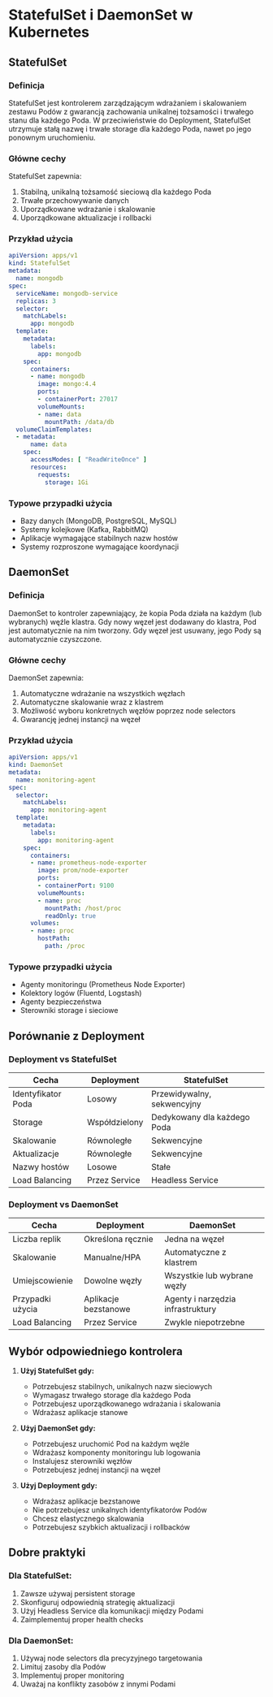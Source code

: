 # StatefulSet i DaemonSet w Kubernetes

## StatefulSet

### Definicja
StatefulSet jest kontrolerem zarządzającym wdrażaniem i skalowaniem zestawu Podów z gwarancją zachowania unikalnej tożsamości i trwałego stanu dla każdego Poda. W przeciwieństwie do Deployment, StatefulSet utrzymuje stałą nazwę i trwałe storage dla każdego Poda, nawet po jego ponownym uruchomieniu.

### Główne cechy
StatefulSet zapewnia:
1. Stabilną, unikalną tożsamość sieciową dla każdego Poda
2. Trwałe przechowywanie danych
3. Uporządkowane wdrażanie i skalowanie
4. Uporządkowane aktualizacje i rollbacki

### Przykład użycia
```yaml
apiVersion: apps/v1
kind: StatefulSet
metadata:
  name: mongodb
spec:
  serviceName: mongodb-service
  replicas: 3
  selector:
    matchLabels:
      app: mongodb
  template:
    metadata:
      labels:
        app: mongodb
    spec:
      containers:
      - name: mongodb
        image: mongo:4.4
        ports:
        - containerPort: 27017
        volumeMounts:
        - name: data
          mountPath: /data/db
  volumeClaimTemplates:
  - metadata:
      name: data
    spec:
      accessModes: [ "ReadWriteOnce" ]
      resources:
        requests:
          storage: 1Gi
```

### Typowe przypadki użycia
- Bazy danych (MongoDB, PostgreSQL, MySQL)
- Systemy kolejkowe (Kafka, RabbitMQ)
- Aplikacje wymagające stabilnych nazw hostów
- Systemy rozproszone wymagające koordynacji

## DaemonSet

### Definicja
DaemonSet to kontroler zapewniający, że kopia Poda działa na każdym (lub wybranych) węźle klastra. Gdy nowy węzeł jest dodawany do klastra, Pod jest automatycznie na nim tworzony. Gdy węzeł jest usuwany, jego Pody są automatycznie czyszczone.

### Główne cechy
DaemonSet zapewnia:
1. Automatyczne wdrażanie na wszystkich węzłach
2. Automatyczne skalowanie wraz z klastrem
3. Możliwość wyboru konkretnych węzłów poprzez node selectors
4. Gwarancję jednej instancji na węzeł

### Przykład użycia
```yaml
apiVersion: apps/v1
kind: DaemonSet
metadata:
  name: monitoring-agent
spec:
  selector:
    matchLabels:
      app: monitoring-agent
  template:
    metadata:
      labels:
        app: monitoring-agent
    spec:
      containers:
      - name: prometheus-node-exporter
        image: prom/node-exporter
        ports:
        - containerPort: 9100
        volumeMounts:
        - name: proc
          mountPath: /host/proc
          readOnly: true
      volumes:
      - name: proc
        hostPath:
          path: /proc
```

### Typowe przypadki użycia
- Agenty monitoringu (Prometheus Node Exporter)
- Kolektory logów (Fluentd, Logstash)
- Agenty bezpieczeństwa
- Sterowniki storage i sieciowe


## Porównanie z Deployment

### Deployment vs StatefulSet

| Cecha | Deployment | StatefulSet |
|-------|------------|-------------|
| Identyfikator Poda | Losowy | Przewidywalny, sekwencyjny |
| Storage | Współdzielony | Dedykowany dla każdego Poda |
| Skalowanie | Równoległe | Sekwencyjne |
| Aktualizacje | Równoległe | Sekwencyjne |
| Nazwy hostów | Losowe | Stałe |
| Load Balancing | Przez Service | Headless Service |

### Deployment vs DaemonSet

| Cecha | Deployment | DaemonSet |
|-------|------------|-----------|
| Liczba replik | Określona ręcznie | Jedna na węzeł |
| Skalowanie | Manualne/HPA | Automatyczne z klastrem |
| Umiejscowienie | Dowolne węzły | Wszystkie lub wybrane węzły |
| Przypadki użycia | Aplikacje bezstanowe | Agenty i narzędzia infrastruktury |
| Load Balancing | Przez Service | Zwykle niepotrzebne |

## Wybór odpowiedniego kontrolera

1. **Użyj StatefulSet gdy:**
   - Potrzebujesz stabilnych, unikalnych nazw sieciowych
   - Wymagasz trwałego storage dla każdego Poda
   - Potrzebujesz uporządkowanego wdrażania i skalowania
   - Wdrażasz aplikacje stanowe

2. **Użyj DaemonSet gdy:**
   - Potrzebujesz uruchomić Pod na każdym węźle
   - Wdrażasz komponenty monitoringu lub logowania
   - Instalujesz sterowniki węzłów
   - Potrzebujesz jednej instancji na węzeł

3. **Użyj Deployment gdy:**
   - Wdrażasz aplikacje bezstanowe
   - Nie potrzebujesz unikalnych identyfikatorów Podów
   - Chcesz elastycznego skalowania
   - Potrzebujesz szybkich aktualizacji i rollbacków

## Dobre praktyki

### Dla StatefulSet:
1. Zawsze używaj persistent storage
2. Skonfiguruj odpowiednią strategię aktualizacji
3. Użyj Headless Service dla komunikacji między Podami
4. Zaimplementuj proper health checks

### Dla DaemonSet:
1. Używaj node selectors dla precyzyjnego targetowania
2. Limituj zasoby dla Podów
3. Implementuj proper monitoring
4. Uważaj na konflikty zasobów z innymi Podami
